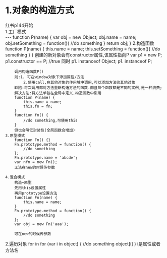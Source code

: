 1.对象的构造方式
===
红书p144开始  
    1.工厂模式  
    ---
        function P(name) {
            var obj = new Object;
            obj.name = name;
            obj.setSomething = function(){
                //do something
            }
            return obj;
        }
    2.构造函数
        function P(name) {
            this.name = name;
            this.setSomething = function(){
                //do something
            }
        }
        创建的新对象会有constructor属性,该属性指向P
        var p1 = new P;
        p1.constructor == P;  //true
        同时
        p1. instanceof Object;
        p1. instanceof P;
        
        调用构造函数P()
        则:1. 可在window对象下添加属性/方法
            2.使用call,在其他对象的作用域中调用,可以添加方法给其他对象
        缺陷:每次调用都对方法重新构造方法的函数.而且每个函数都是不同的实例,是一种浪费;
        解决方法:将方法单独在全局中定义,构造函数中引用
        function P(name) {
            this.name = name;
            this.fn = fn;
        }
        function fn() {
            //do something,可使用this
        }
        但也会降低封装性(全局函数会增加)
    3.原型模式
        function Fn() {}
        Fn.prototype.method = function() {
            //do something
        };
        Fn.prototype.name = 'abcde';
        var nfn = new Fn();
        无法在new的时候传参数
        
    4.混合模式
        构造+原型
        先用this设置属性
        再用prototype设置方法
        function Fn(name) {
            this.name = name;
        }
        Fn.prototype.method = function() {
            //do something
        };
        var obj = new Fn('aaa');
        
        可在new的时候传参数

2.遍历对象
for in
for (var i in object) {
    //do something
    object[i]
}
i是属性或者方法名
